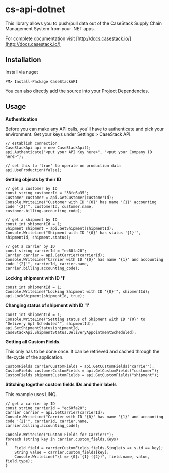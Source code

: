 # cs-api-dotnet
This library allows you to push/pull data out of the CaseStack Supply Chain Management System from your .NET apps.

For complete documentation visit [http://docs.casestack.io/](http://docs.casestack.io/)

## Installation

Install via nuget

	PM> Install-Package CaseStackAPI

You can also directly add the source into your Project Dependencies.

## Usage

**Authentication**

Before you can make any API calls, you'll have to authenticate and pick your environment. Get your keys under Settings > CaseStack API.

	// establish connection
	CaseStackApi api = new CaseStackApi();
	api.Authenticate("<put your API Key here>", "<put your Company ID here>");
	
	// set this to 'true' to operate on production data
	api.UseProduction(false);


**Getting objects by their ID**
	
	// get a customer by ID
	const string customerId = "38fc6a35";
	Customer customer = api.GetCustomer(customerId);
	Console.WriteLine("Customer with ID '{0}' has name '{1}' accounting code '{2}'", customerId, customer.name, customer.billing.accounting_code);
	
	// get a shipment by ID
	const int shipmentId = 1;
	Shipment shipment = api.GetShipment(shipmentId);
	Console.WriteLine("Shipment with ID '{0}' has status '{1}'", shipmentId, shipment.status);
	
	// get a carrier by ID
	const string carrierId = "ec60fa20";
	Carrier carrier = api.GetCarrier(carrierId);
	Console.WriteLine("Carrier with ID '{0}' has name '{1}' and accounting code '{2}'", carrierId, carrier.name, carrier.billing.accounting_code);

**Locking shipment with ID '1'**

	const int shipmentId = 1;    
	Console.WriteLine("Locking Shipment with ID '{0}'", shipmentId);
    api.LockShipment(shipmentId, true);

**Changing status of shipment with ID '1'**

	const int shipmentId = 1;    
    Console.WriteLine("Setting status of Shipment with ID '{0}' to 'Delivery Apt Scheduled'", shipmentId);
    api.SetShipmentStatus(shipmentId, CaseStackApi.ShipmentStatus.DeliveryAppointmentScheduled);

**Getting all Custom Fields.**

This only has to be done once. It can be retrieved and cached through the life-cycle of the application.

    CustomFields carrierCustomFields = api.GetCustomFields("carrier");
    CustomFields customerCustomFields = api.GetCustomFields("customer");
    CustomFields shipmentCustomFields = api.GetCustomFields("shipment");


**Stitching together custom fields IDs and their labels**

This example uses LINQ.

	// get a carrier by ID
	const string carrierId = "ec60fa20";
	Carrier carrier = api.GetCarrier(carrierId);
	Console.WriteLine("Carrier with ID '{0}' has name '{1}' and accounting code '{2}'", carrierId, carrier.name, carrier.billing.accounting_code);

	Console.WriteLine("Custom Fields for Carrier:");
	foreach (string key in carrier.custom_fields.Keys)
	{
	    Field field = carrierCustomFields.fields.Single(s => s.id == key);
	    String value = carrier.custom_fields[key];
	    Console.WriteLine("\t => {0}: {1} ({2})", field.name, value, field.type);
	}